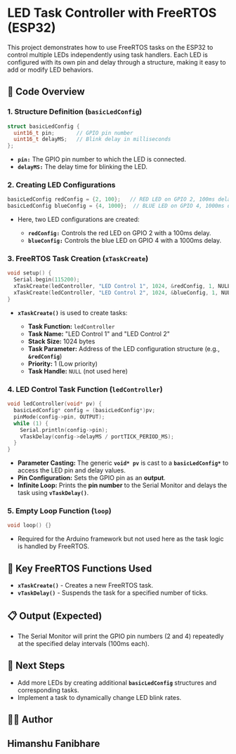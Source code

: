 # LED Task Controller with FreeRTOS (ESP32)

This project demonstrates how to use FreeRTOS tasks on the ESP32 to control multiple LEDs independently using task handlers. Each LED is configured with its own pin and delay through a structure, making it easy to add or modify LED behaviors.

## **📝 Code Overview**

### **1. Structure Definition (`basicLedConfig`)**

```cpp
struct basicLedConfig {
  uint16_t pin;       // GPIO pin number
  uint16_t delayMS;   // Blink delay in milliseconds
};
```

* **`pin:`** The GPIO pin number to which the LED is connected.
* **`delayMS:`** The delay time for blinking the LED.

### **2. Creating LED Configurations**

```cpp
basicLedConfig redConfig = {2, 100};   // RED LED on GPIO 2, 100ms delay
basicLedConfig blueConfig = {4, 1000};  // BLUE LED on GPIO 4, 1000ms delay
```

* Here, two LED configurations are created:

  * **`redConfig:`** Controls the red LED on GPIO 2 with a 100ms delay.
  * **`blueConfig:`** Controls the blue LED on GPIO 4 with a 1000ms delay.

### **3. FreeRTOS Task Creation (`xTaskCreate`)**

```cpp
void setup() {
  Serial.begin(115200);
  xTaskCreate(ledController, "LED Control 1", 1024, &redConfig, 1, NULL);
  xTaskCreate(ledController, "LED Control 2", 1024, &blueConfig, 1, NULL);
}
```

* **`xTaskCreate()`** is used to create tasks:

  * **Task Function:** `ledController`
  * **Task Name:** "LED Control 1" and "LED Control 2"
  * **Stack Size:** 1024 bytes
  * **Task Parameter:** Address of the LED configuration structure (e.g., **`&redConfig`**)
  * **Priority:** 1 (Low priority)
  * **Task Handle:** `NULL` (not used here)

### **4. LED Control Task Function (`ledController`)**

```cpp
void ledController(void* pv) {
  basicLedConfig* config = (basicLedConfig*)pv;
  pinMode(config->pin, OUTPUT);
  while (1) {
    Serial.println(config->pin);
    vTaskDelay(config->delayMS / portTICK_PERIOD_MS);
  }
}
```

* **Parameter Casting:** The generic **`void* pv`** is cast to a **`basicLedConfig*`** to access the LED pin and delay values.
* **Pin Configuration:** Sets the GPIO pin as an **output**.
* **Infinite Loop:** Prints the **pin number** to the Serial Monitor and delays the task using **`vTaskDelay()`**.

### **5. Empty Loop Function (`loop`)**

```cpp
void loop() {}
```

* Required for the Arduino framework but not used here as the task logic is handled by FreeRTOS.

## **🔗 Key FreeRTOS Functions Used**

* **`xTaskCreate()`** - Creates a new FreeRTOS task.
* **`vTaskDelay()`** - Suspends the task for a specified number of ticks.

## **📋 Output (Expected)**

* The Serial Monitor will print the GPIO pin numbers (2 and 4) repeatedly at the specified delay intervals (100ms each).

## **🚀 Next Steps**

* Add more LEDs by creating additional **`basicLedConfig`** structures and corresponding tasks.
* Implement a task to dynamically change LED blink rates.

## 🧑‍💻 Author
**Himanshu Fanibhare**  
---
